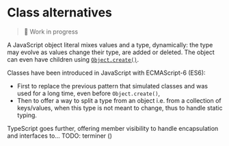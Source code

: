 # Class alternatives

> 🚧 Work in progress

A JavaScript object literal mixes values and a type, dynamically: the type may evolve as values change their type, are added or deleted. The object can even have children using [`Object.create()`](https://developer.mozilla.org/en-US/docs/Web/JavaScript/Reference/Global_Objects/Object/create).

Classes have been introduced in JavaScript with ECMAScript-6 (ES6):

- First to replace the previous pattern that simulated classes and was used for a long time, even before `Object.create()`,
- Then to offer a way to split a type from an object i.e. from a collection of keys/values, when this type is not meant to change, thus to handle static typing.

TypeScript goes further, offering member visibility to handle encapsulation and interfaces to... TODO: terminer ()
